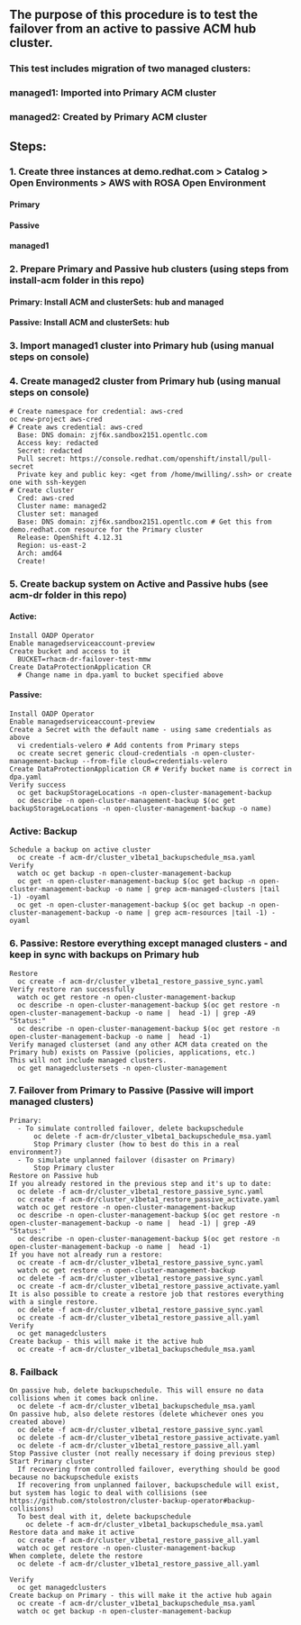## The purpose of this procedure is to test the failover from an active to passive ACM hub cluster.
### This test includes migration of two managed clusters:
### managed1: Imported into Primary ACM cluster
### managed2: Created by Primary ACM cluster

## Steps:

### 1. Create three instances at demo.redhat.com > Catalog > Open Environments > AWS with ROSA Open Environment
#### Primary
#### Passive
#### managed1

### 2. Prepare Primary and Passive hub clusters (using steps from install-acm folder in this repo)
#### Primary: Install ACM and clusterSets: hub and managed
#### Passive: Install ACM and clusterSets: hub

### 3. Import managed1 cluster into Primary hub (using manual steps on console)

### 4. Create managed2 cluster from Primary hub (using manual steps on console)
```
# Create namespace for credential: aws-cred
oc new-project aws-cred
# Create aws credential: aws-cred
  Base: DNS domain: zjf6x.sandbox2151.opentlc.com
  Access key: redacted
  Secret: redacted
  Pull secret: https://console.redhat.com/openshift/install/pull-secret
  Private key and public key: <get from /home/mwilling/.ssh> or create one with ssh-keygen
# Create cluster
  Cred: aws-cred
  Cluster name: managed2
  Cluster set: managed
  Base: DNS domain: zjf6x.sandbox2151.opentlc.com # Get this from demo.redhat.com resource for the Primary cluster
  Release: OpenShift 4.12.31
  Region: us-east-2
  Arch: amd64
  Create!
```

### 5. Create backup system on Active and Passive hubs (see acm-dr folder in this repo)

#### Active:
```
Install OADP Operator
Enable managedserviceaccount-preview
Create bucket and access to it
  BUCKET=rhacm-dr-failover-test-mmw
Create DataProtectionApplication CR
  # Change name in dpa.yaml to bucket specified above
```
#### Passive:
```
Install OADP Operator
Enable managedserviceaccount-preview
Create a Secret with the default name - using same credentials as above
  vi credentials-velero # Add contents from Primary steps
  oc create secret generic cloud-credentials -n open-cluster-management-backup --from-file cloud=credentials-velero
Create DataProtectionApplication CR # Verify bucket name is correct in dpa.yaml
Verify success
  oc get backupStorageLocations -n open-cluster-management-backup
  oc describe -n open-cluster-management-backup $(oc get backupStorageLocations -n open-cluster-management-backup -o name)
```

### Active: Backup
```
Schedule a backup on active cluster
  oc create -f acm-dr/cluster_v1beta1_backupschedule_msa.yaml
Verify
  watch oc get backup -n open-cluster-management-backup
  oc get -n open-cluster-management-backup $(oc get backup -n open-cluster-management-backup -o name | grep acm-managed-clusters |tail -1) -oyaml
  oc get -n open-cluster-management-backup $(oc get backup -n open-cluster-management-backup -o name | grep acm-resources |tail -1) -oyaml
```

### 6. Passive: Restore everything except managed clusters - and keep in sync with backups on Primary hub
```
Restore
  oc create -f acm-dr/cluster_v1beta1_restore_passive_sync.yaml
Verify restore ran successfully
  watch oc get restore -n open-cluster-management-backup
  oc describe -n open-cluster-management-backup $(oc get restore -n open-cluster-management-backup -o name |  head -1) | grep -A9 "Status:"
  oc describe -n open-cluster-management-backup $(oc get restore -n open-cluster-management-backup -o name |  head -1)
Verify managed clusterset (and any other ACM data created on the Primary hub) exists on Passive (policies, applications, etc.)
This will not include managed clusters.
  oc get managedclustersets -n open-cluster-management
```

### 7. Failover from Primary to Passive (Passive will import managed clusters)
```
Primary:
  - To simulate controlled failover, delete backupschedule
      oc delete -f acm-dr/cluster_v1beta1_backupschedule_msa.yaml
      Stop Primary cluster (how to best do this in a real environment?)
  - To simulate unplanned failover (disaster on Primary)
      Stop Primary cluster
Restore on Passive hub
If you already restored in the previous step and it's up to date:
  oc delete -f acm-dr/cluster_v1beta1_restore_passive_sync.yaml
  oc create -f acm-dr/cluster_v1beta1_restore_passive_activate.yaml
  watch oc get restore -n open-cluster-management-backup
  oc describe -n open-cluster-management-backup $(oc get restore -n open-cluster-management-backup -o name |  head -1) | grep -A9 "Status:"
  oc describe -n open-cluster-management-backup $(oc get restore -n open-cluster-management-backup -o name |  head -1)
If you have not already run a restore:
  oc create -f acm-dr/cluster_v1beta1_restore_passive_sync.yaml
  watch oc get restore -n open-cluster-management-backup
  oc delete -f acm-dr/cluster_v1beta1_restore_passive_sync.yaml
  oc create -f acm-dr/cluster_v1beta1_restore_passive_activate.yaml
It is also possible to create a restore job that restores everything with a single restore.
  oc delete -f acm-dr/cluster_v1beta1_restore_passive_sync.yaml
  oc create -f acm-dr/cluster_v1beta1_restore_passive_all.yaml
Verify
  oc get managedclusters
Create backup - this will make it the active hub
  oc create -f acm-dr/cluster_v1beta1_backupschedule_msa.yaml
```
### 8. Failback
```
On passive hub, delete backupschedule. This will ensure no data collisions when it comes back online.
  oc delete -f acm-dr/cluster_v1beta1_backupschedule_msa.yaml
On passive hub, also delete restores (delete whichever ones you created above)
  oc delete -f acm-dr/cluster_v1beta1_restore_passive_sync.yaml
  oc delete -f acm-dr/cluster_v1beta1_restore_passive_activate.yaml
  oc delete -f acm-dr/cluster_v1beta1_restore_passive_all.yaml
Stop Passive cluster (not really necessary if doing previous step)
Start Primary cluster
  If recovering from controlled failover, everything should be good because no backupschedule exists
  If recovering from unplanned failover, backupschedule will exist, but system has logic to deal with collisions (see https://github.com/stolostron/cluster-backup-operator#backup-collisions)
  To best deal with it, delete backupschedule
    oc delete -f acm-dr/cluster_v1beta1_backupschedule_msa.yaml
Restore data and make it active
  oc create -f acm-dr/cluster_v1beta1_restore_passive_all.yaml
  watch oc get restore -n open-cluster-management-backup
When complete, delete the restore
  oc delete -f acm-dr/cluster_v1beta1_restore_passive_all.yaml

Verify
  oc get managedclusters
Create backup on Primary - this will make it the active hub again
  oc create -f acm-dr/cluster_v1beta1_backupschedule_msa.yaml
  watch oc get backup -n open-cluster-management-backup
```
